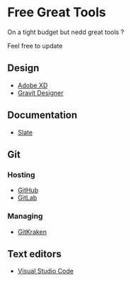 # Free Great Tools
On a tight budget but nedd great tools ?

Feel free to update

## Design

- [Adobe XD](https://www.adobe.com/products/xd.html)
- [Gravit Designer](https://www.designer.io)


## Documentation

- [Slate](https://github.com/lord/slate)


## Git

### Hosting

- [GitHub](https://github.com/)
- [GitLab](https://gitlab.com/)

### Managing

- [GitKraken](http://gitkraken.com/)

## Text editors

- [Visual Studio Code](https://code.visualstudio.com/)
